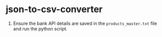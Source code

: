 # json-to-csv-converter

1. Ensure the bank API details are saved in the `products_master.txt` file and run the python script.